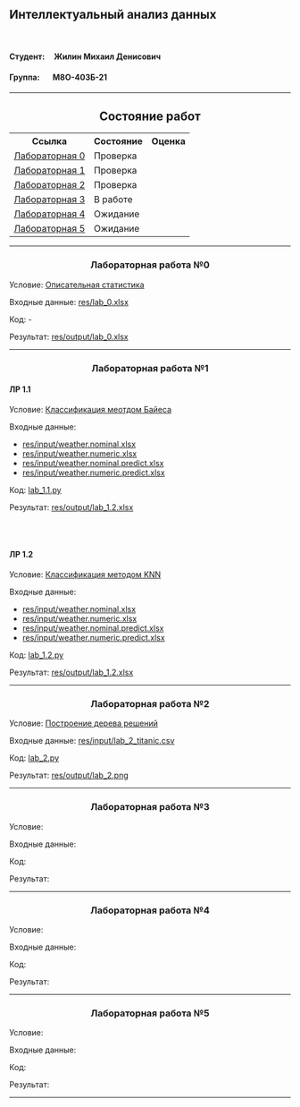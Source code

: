 ## Интеллектуальный анализ данных
\
[]()
#### Студент:&nbsp;&nbsp;&nbsp;&nbsp;&nbsp;Жилин Михаил Денисович 
#### Группа:&nbsp;&nbsp;&nbsp;&nbsp;&nbsp;&nbsp;&nbsp;М8О-403Б-21

---
<body>
    <h2 align="center">Состояние работ</h2>
    <table>
        <tr>
            <th>Ссылка</th>
            <th>Состояние</th>
            <th>Оценка</th>
        </tr>
        <tr>
            <td><a href="#lab-0">Лабораторная 0</a></td>
            <td>Проверка</td>
            <td></td>
        </tr>
        <tr>
            <td><a href="#lab-1">Лабораторная 1</a></td>
            <td>Проверка</td>
            <td></td>
        </tr>
        <tr>
            <td><a href="#lab-2">Лабораторная 2</a></td>
            <td>Проверка</td>
            <td></td>
        </tr>
        <tr>
            <td><a href="#lab-3">Лабораторная 3</a></td>
            <td>В работе</td>
            <td></td>
        </tr>
        <tr>
            <td><a href="#lab-4">Лабораторная 4</a></td>
            <td>Ожидание</td>
            <td></td>
        </tr>
        <tr>
            <td><a href="#lab-5">Лабораторная 5</a></td>
            <td>Ожидание</td>
            <td></td>
        </tr>
    </table>
</body>

---

<body>
    <h3 id="lab-0" align="center">
        <strong>Лабораторная работа №0</strong>
    </h3>
    <div>
        <p>
            Условие:
            <a href="https://docs.google.com/presentation/d/1T1-X7CiXa2aiQnaKMjcpyxx6AuQEvvxISSTOO6vhOS8/edit?usp=drive_link">Описательная статистика</a>
        </p>
        <p>
            Входные данные:
            <a href="https://github.com/Krukrukruzhka/MAI_Resources/blob/main/Data_science/res/input/lab_0.xlsx">res/lab_0.xlsx</a>
        </p>
        <p>
            Код: -
            <a href=""></a>
        </p>
        <p>
            Результат:
            <a href="https://github.com/Krukrukruzhka/MAI_Resources/blob/main/Data_science/res/output/lab_0.xlsx">res/output/lab_0.xlsx</a>
        </p> 
    </div>
</body>

---

<body>
    <h3 id="lab-1" align="center">
        <strong>Лабораторная работа №1</strong>
    </h3>
    <h4>ЛР 1.1</h4>
    <div>
        <p>
            Условие:
            <a href="https://docs.google.com/presentation/d/14RANUQUghd01gKPyr5POLkw67or8YFGv33M4GnPKric/edit#slide=id.p2">Классификация меотдом Байеса</a>
        </p>
        <p>
            Входные данные:
        </p>
        <ul>
            <li><a href="https://github.com/Krukrukruzhka/MAI_Resources/blob/main/Data_science/res/input/weather.nominal.xlsx">res/input/weather.nominal.xlsx</a></li>
            <li><a href="https://github.com/Krukrukruzhka/MAI_Resources/blob/main/Data_science/res/input/weather.numeric.xlsx">res/input/weather.numeric.xlsx</a></li>
            <li><a href="https://github.com/Krukrukruzhka/MAI_Resources/blob/main/Data_science/res/input/weather.nominal.predict.xlsx">res/input/weather.nominal.predict.xlsx</a></li>
            <li><a href="https://github.com/Krukrukruzhka/MAI_Resources/blob/main/Data_science/res/input/weather.numeric.predict.xlsx">res/input/weather.numeric.predict.xlsx</a></li>
        </ul>
        <p>
            Код:
            <a href="https://github.com/Krukrukruzhka/MAI_Resources/blob/main/Data_science/lab_1.1.py">lab_1.1.py</a>
        </p>
        <p>
            Результат:
            <a href="https://github.com/Krukrukruzhka/MAI_Resources/blob/main/Data_science/res/output/lab_1.1.xlsx">res/output/lab_1.2.xlsx</a>
        </p> 
    </div>
    <br>
    <br>
    <h4>ЛР 1.2</h4>
        <div>
            <p>
                Условие:
                <a href="https://docs.google.com/presentation/d/1xaUNGA2fOd2ehZmu63pNHjKu3wgklVXu1mhAGQhYa9M/edit#slide=id.p2">Классификация методом KNN</a>
            </p>
            <p>
                Входные данные:
            </p>
            <ul>
                <li><a href="https://github.com/Krukrukruzhka/MAI_Resources/blob/main/Data_science/res/input/weather.nominal.xlsx">res/input/weather.nominal.xlsx</a></li>
                <li><a href="https://github.com/Krukrukruzhka/MAI_Resources/blob/main/Data_science/res/input/weather.numeric.xlsx">res/input/weather.numeric.xlsx</a></li>
                <li><a href="https://github.com/Krukrukruzhka/MAI_Resources/blob/main/Data_science/res/input/weather.nominal.predict.xlsx">res/input/weather.nominal.predict.xlsx</a></li>
                <li><a href="https://github.com/Krukrukruzhka/MAI_Resources/blob/main/Data_science/res/input/weather.numeric.predict.xlsx">res/input/weather.numeric.predict.xlsx</a></li>
            </ul>
            <p>
                Код:
                <a href="https://github.com/Krukrukruzhka/MAI_Resources/blob/main/Data_science/lab_1.2.py">lab_1.2.py</a>
            </p>
            <p>
                Результат:
                <a href="https://github.com/Krukrukruzhka/MAI_Resources/blob/main/Data_science/res/output/lab_1.2.xlsx">res/output/lab_1.2.xlsx</a>
            </p> 
        </div>
</body>

---

<body>
    <h3 id="lab-2" align="center">
        <strong>Лабораторная работа №2</strong>
    </h3>
    <div>
        <p>
            Условие:
            <a href="https://docs.google.com/presentation/d/1l0yUQUNmxyQPVk2EyGqhZaqsY5sAayASmLSwFHDtiIE/edit#slide=id.p2">Построение дерева решений</a>
        </p>
        <p>
            Входные данные:
            <a href="https://github.com/Krukrukruzhka/MAI_Resources/blob/main/Data_science/res/input/lab_2_titanic.csv">res/input/lab_2_titanic.csv</a>
        </p>
        <p>
            Код:
            <a href="https://github.com/Krukrukruzhka/MAI_Resources/blob/main/Data_science/lab_2.py">lab_2.py</a>
        </p>
        <p>
            Результат:
            <a href="https://github.com/Krukrukruzhka/MAI_Resources/blob/main/Data_science/res/output/lab_2.png">res/output/lab_2.png</a>
        </p> 
    </div>
</body>

---

<body>
    <h3 id="lab-3" align="center">
        <strong>Лабораторная работа №3</strong>
    </h3>
    <div>
        <p>
            Условие:
            <a href=""></a>
        </p>
        <p>
            Входные данные:
            <a href=""></a>
        </p>
        <p>
            Код:
            <a href=""></a>
        </p>
        <p>
            Результат:
            <a href=""></a>
        </p> 
    </div>
</body>

---

<body>
    <h3 id="lab-4" align="center">
        <strong>Лабораторная работа №4</strong>
    </h3>
    <div>
        <p>
            Условие:
            <a href=""></a>
        </p>
        <p>
            Входные данные:
            <a href=""></a>
        </p>
        <p>
            Код:
            <a href=""></a>
        </p>
        <p>
            Результат:
            <a href=""></a>
        </p> 
    </div>
</body>

---

<body>
    <h3 id="lab-5" align="center">
        <strong>Лабораторная работа №5</strong>
    </h3>
    <div>
        <p>
            Условие:
            <a href=""></a>
        </p>
        <p>
            Входные данные:
            <a href=""></a>
        </p>
        <p>
            Код:
            <a href=""></a>
        </p>
        <p>
            Результат:
            <a href=""></a>
        </p> 
    </div>
</body>

---